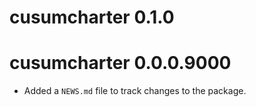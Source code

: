 # cusumcharter 0.1.0

# cusumcharter 0.0.0.9000

* Added a `NEWS.md` file to track changes to the package.
